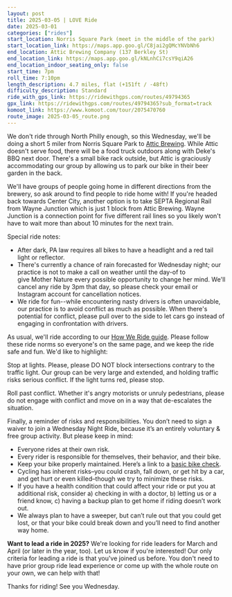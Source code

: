 ```yaml
---
layout: post
title: 2025-03-05 | LOVE Ride
date: 2025-03-01
categories: ["rides"]
start_location: Norris Square Park (meet in the middle of the park)
start_location_link: https://maps.app.goo.gl/C8jai2gQMcYNVbNh6
end_location: Attic Brewing Company (137 Berkley St)  
end_location_link: https://maps.app.goo.gl/kNLnhCi7csY9qiA26
end_location_indoor_seating_only: false
start_time: 7pm
roll_time: 7:10pm
length_description: 4.7 miles, flat (+151ft / -48ft)  
difficulty_description: Standard
ride_with_gps_link: https://ridewithgps.com/routes/49794365
gpx_link: https://ridewithgps.com/routes/49794365?sub_format=track
komoot_link: https://www.komoot.com/tour/2075470760
route_image: 2025-03-05_route.png
---
```


We don't ride through North Philly enough, so this Wednesday, we'll be doing a short 5 miler from Norris Square Park to [Attic Brewing](https://www.atticbrewing.com/). While Attic doesn't serve food, there will be a food truck outdoors along with Deke's BBQ next door. There's a small bike rack outside, but Attic is graciously accommodating our group by allowing us to park our bike in their beer garden in the back. 

We'll have groups of people going home in different directions from the brewery, so ask around to find people to ride home with! If you're headed back towards Center City, another option is to take SEPTA Regional Rail from Wayne Junction which is just 1 block from Attic Brewing. Wayne Junction is a connection point for five different rail lines so you likely won't have to wait more than about 10 minutes for the next train. 

Special ride notes:

* After dark, PA law requires all bikes to have a headlight and a red tail light or reflector. 
* There's currently a chance of rain forecasted for Wednesday night; our practice is not to make a call on weather until the day-of to give Mother Nature every possible opportunity to change her mind. We'll cancel any ride by 3pm that day, so please check your email or Instagram account for cancellation notices.
* We ride for fun--while encountering nasty drivers is often unavoidable, our practice is to avoid conflict as much as possible. When there's potential for conflict, please pull over to the side to let cars go instead of engaging in confrontation with drivers. 

As usual, we'll ride according to our [How We Ride guide](/how-we-ride). Please follow these ride norms so everyone's on the same page, and we keep the ride safe and fun. We'd like to highlight:

Stop at lights. Please, please DO NOT block intersections contrary to the traffic light. Our group can be very large and extended, and holding traffic risks serious conflict. If the light turns red, please stop.

Roll past conflict. Whether it's angry motorists or unruly pedestrians, please do not engage with conflict and move on in a way that de-escalates the situation.

Finally, a reminder of risks and responsibilities. You don’t need to sign a waiver to join a Wednesday Night Ride, because it’s an entirely voluntary & free group activity. But please keep in mind:

* Everyone rides at their own risk.
* Every rider is responsible for themselves, their behavior, and their bike.
* Keep your bike properly maintained. Here’s a link to a [basic bike check](https://bikepgh.org/2017/03/09/bike-video-abc-quick-check/).
* Cycling has inherent risks–you could crash, fall down, or get hit by a car, and get hurt or even killed–though we try to minimize these risks.
* If you have a health condition that could affect your ride or put you at additional risk, consider a) checking in with a doctor, b) letting us or a friend know, c) having a backup plan to get home if riding doesn’t work out.
* We always plan to have a sweeper, but can’t rule out that you could get lost, or that your bike could break down and you’ll need to find another way home.

**Want to lead a ride in 2025?** We're looking for ride leaders for March and April (or later in the year, too). Let us know if you're interested! Our only criteria for leading a ride is that you've joined us before. You don't need to have prior group ride lead experience or come up with the whole route on your own, we can help with that!

Thanks for riding! See you Wednesday.
